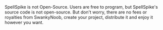 SpellSpike is not Open-Source. Users are free to program, but SpellSpike's source code is not open-source. 
But don't worry, there are no fees or royalties from SwankyNoob, create your project, distribute it and enjoy it however you want.
